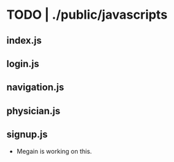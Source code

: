 # TODO | ./public/javascripts

## index.js

## login.js

## navigation.js

## physician.js

## signup.js
- Megain is working on this.